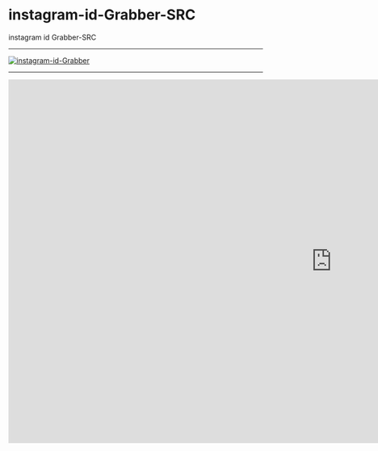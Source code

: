 # instagram-id-Grabber-SRC
instagram id Grabber-SRC

** **

<a href="https://ibb.co/Qcq3fbK"><img src="https://i.ibb.co/ZJwpVLM/instagram-id-Grabber.png" alt="instagram-id-Grabber" border="0"></a>

** **

<iframe width="1280" height="720" src="https://www.youtube.com/embed/EOHEEeRDJuI" title="YouTube video player" frameborder="0" allow="accelerometer; autoplay; clipboard-write; encrypted-media; gyroscope; picture-in-picture" allowfullscreen></iframe>
